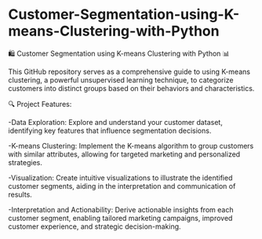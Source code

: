 # Customer-Segmentation-using-K-means-Clustering-with-Python


🛍️ Customer Segmentation using K-means Clustering with Python 📊

This GitHub repository serves as a comprehensive guide to using K-means clustering, a powerful unsupervised learning technique, to categorize customers into distinct groups based on their behaviors and characteristics.

🔍 Project Features:

-Data Exploration: Explore and understand your customer dataset, identifying key features that influence segmentation decisions.

-K-means Clustering: Implement the K-means algorithm to group customers with similar attributes, allowing for targeted marketing and personalized strategies.

-Visualization: Create intuitive visualizations to illustrate the identified customer segments, aiding in the interpretation and communication of results.

-Interpretation and Actionability: Derive actionable insights from each customer segment, enabling tailored marketing campaigns, improved customer experience, and strategic decision-making.

